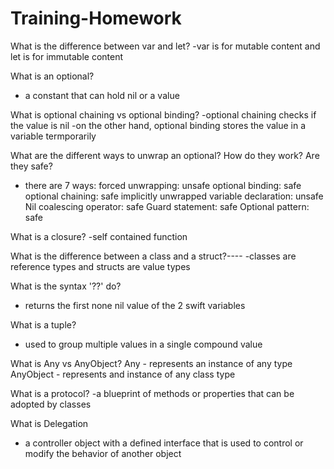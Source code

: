 # Training-Homework
What is the difference between var and let?
-var is for mutable content and let is for immutable content

What is an optional?
- a constant that can hold nil or a value

What is optional chaining vs optional binding?
-optional chaining checks if the value is nil
-on the other hand, optional binding stores the value in a variable termporarily 

What are the different ways to unwrap an optional? How do they work? Are they safe?
- there are 7 ways:
    forced unwrapping: unsafe
    optional binding: safe
    optional chaining: safe
    implicitly unwrapped variable declaration: unsafe
    Nil coalescing operator: safe
    Guard statement: safe
    Optional pattern: safe

What is a closure?
-self contained function

What is the difference between a class and a struct?----
-classes are reference types and structs are value types

What is the syntax '??' do?
- returns the first none nil value of the 2 swift variables 

What is a tuple?
- used to group multiple values in a single compound value

What is Any vs AnyObject?
    Any - represents an instance of any type
    AnyObject - represents and instance of any class type

What is a protocol?
-a blueprint of methods or properties that can be adopted by classes

What is Delegation
- a controller object with a defined interface that is used to control or modify the behavior of another object
